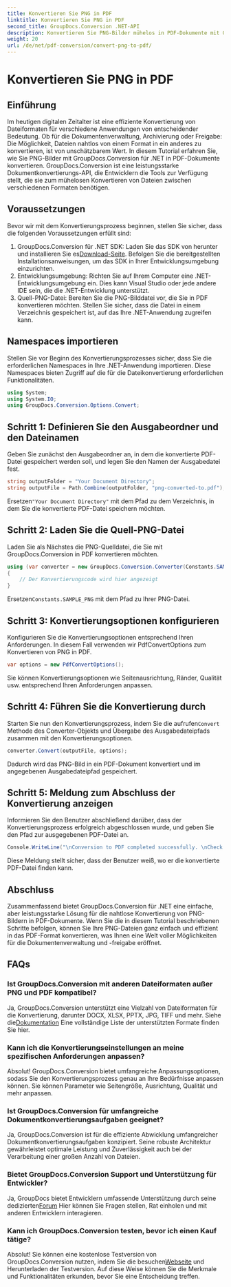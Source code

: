 ```yaml
---
title: Konvertieren Sie PNG in PDF
linktitle: Konvertieren Sie PNG in PDF
second_title: GroupDocs.Conversion .NET-API
description: Konvertieren Sie PNG-Bilder mühelos in PDF-Dokumente mit GroupDocs.Conversion für .NET. Einfache Schritte für eine nahtlose Dateiformatkonvertierung.
weight: 20
url: /de/net/pdf-conversion/convert-png-to-pdf/
---
```


# Konvertieren Sie PNG in PDF

## Einführung
Im heutigen digitalen Zeitalter ist eine effiziente Konvertierung von Dateiformaten für verschiedene Anwendungen von entscheidender Bedeutung. Ob für die Dokumentenverwaltung, Archivierung oder Freigabe: Die Möglichkeit, Dateien nahtlos von einem Format in ein anderes zu konvertieren, ist von unschätzbarem Wert. In diesem Tutorial erfahren Sie, wie Sie PNG-Bilder mit GroupDocs.Conversion für .NET in PDF-Dokumente konvertieren. GroupDocs.Conversion ist eine leistungsstarke Dokumentkonvertierungs-API, die Entwicklern die Tools zur Verfügung stellt, die sie zum mühelosen Konvertieren von Dateien zwischen verschiedenen Formaten benötigen.
## Voraussetzungen
Bevor wir mit dem Konvertierungsprozess beginnen, stellen Sie sicher, dass die folgenden Voraussetzungen erfüllt sind:
1.  GroupDocs.Conversion für .NET SDK: Laden Sie das SDK von herunter und installieren Sie es[Download-Seite](https://releases.groupdocs.com/conversion/net/). Befolgen Sie die bereitgestellten Installationsanweisungen, um das SDK in Ihrer Entwicklungsumgebung einzurichten.
2. Entwicklungsumgebung: Richten Sie auf Ihrem Computer eine .NET-Entwicklungsumgebung ein. Dies kann Visual Studio oder jede andere IDE sein, die die .NET-Entwicklung unterstützt.
3. Quell-PNG-Datei: Bereiten Sie die PNG-Bilddatei vor, die Sie in PDF konvertieren möchten. Stellen Sie sicher, dass die Datei in einem Verzeichnis gespeichert ist, auf das Ihre .NET-Anwendung zugreifen kann.

## Namespaces importieren
Stellen Sie vor Beginn des Konvertierungsprozesses sicher, dass Sie die erforderlichen Namespaces in Ihre .NET-Anwendung importieren. Diese Namespaces bieten Zugriff auf die für die Dateikonvertierung erforderlichen Funktionalitäten.
```csharp
using System;
using System.IO;
using GroupDocs.Conversion.Options.Convert;
```

## Schritt 1: Definieren Sie den Ausgabeordner und den Dateinamen
Geben Sie zunächst den Ausgabeordner an, in dem die konvertierte PDF-Datei gespeichert werden soll, und legen Sie den Namen der Ausgabedatei fest.
```csharp
string outputFolder = "Your Document Directory";
string outputFile = Path.Combine(outputFolder, "png-converted-to.pdf");
```
 Ersetzen`"Your Document Directory"` mit dem Pfad zu dem Verzeichnis, in dem Sie die konvertierte PDF-Datei speichern möchten.
## Schritt 2: Laden Sie die Quell-PNG-Datei
Laden Sie als Nächstes die PNG-Quelldatei, die Sie mit GroupDocs.Conversion in PDF konvertieren möchten.
```csharp
using (var converter = new GroupDocs.Conversion.Converter(Constants.SAMPLE_PNG))
{
    // Der Konvertierungscode wird hier angezeigt
}
```
 Ersetzen`Constants.SAMPLE_PNG` mit dem Pfad zu Ihrer PNG-Datei.
## Schritt 3: Konvertierungsoptionen konfigurieren
Konfigurieren Sie die Konvertierungsoptionen entsprechend Ihren Anforderungen. In diesem Fall verwenden wir PdfConvertOptions zum Konvertieren von PNG in PDF.
```csharp
var options = new PdfConvertOptions();
```
Sie können Konvertierungsoptionen wie Seitenausrichtung, Ränder, Qualität usw. entsprechend Ihren Anforderungen anpassen.
## Schritt 4: Führen Sie die Konvertierung durch
 Starten Sie nun den Konvertierungsprozess, indem Sie die aufrufen`Convert` Methode des Converter-Objekts und Übergabe des Ausgabedateipfads zusammen mit den Konvertierungsoptionen.
```csharp
converter.Convert(outputFile, options);
```
Dadurch wird das PNG-Bild in ein PDF-Dokument konvertiert und im angegebenen Ausgabedateipfad gespeichert.
## Schritt 5: Meldung zum Abschluss der Konvertierung anzeigen
Informieren Sie den Benutzer abschließend darüber, dass der Konvertierungsprozess erfolgreich abgeschlossen wurde, und geben Sie den Pfad zur ausgegebenen PDF-Datei an.
```csharp
Console.WriteLine("\nConversion to PDF completed successfully. \nCheck output in {0}", outputFolder);
```
Diese Meldung stellt sicher, dass der Benutzer weiß, wo er die konvertierte PDF-Datei finden kann.

## Abschluss
Zusammenfassend bietet GroupDocs.Conversion für .NET eine einfache, aber leistungsstarke Lösung für die nahtlose Konvertierung von PNG-Bildern in PDF-Dokumente. Wenn Sie die in diesem Tutorial beschriebenen Schritte befolgen, können Sie Ihre PNG-Dateien ganz einfach und effizient in das PDF-Format konvertieren, was Ihnen eine Welt voller Möglichkeiten für die Dokumentenverwaltung und -freigabe eröffnet.
## FAQs
### Ist GroupDocs.Conversion mit anderen Dateiformaten außer PNG und PDF kompatibel?
 Ja, GroupDocs.Conversion unterstützt eine Vielzahl von Dateiformaten für die Konvertierung, darunter DOCX, XLSX, PPTX, JPG, TIFF und mehr. Siehe die[Dokumentation](https://tutorials.groupdocs.com/conversion/net/) Eine vollständige Liste der unterstützten Formate finden Sie hier.
### Kann ich die Konvertierungseinstellungen an meine spezifischen Anforderungen anpassen?
Absolut! GroupDocs.Conversion bietet umfangreiche Anpassungsoptionen, sodass Sie den Konvertierungsprozess genau an Ihre Bedürfnisse anpassen können. Sie können Parameter wie Seitengröße, Ausrichtung, Qualität und mehr anpassen.
### Ist GroupDocs.Conversion für umfangreiche Dokumentkonvertierungsaufgaben geeignet?
Ja, GroupDocs.Conversion ist für die effiziente Abwicklung umfangreicher Dokumentkonvertierungsaufgaben konzipiert. Seine robuste Architektur gewährleistet optimale Leistung und Zuverlässigkeit auch bei der Verarbeitung einer großen Anzahl von Dateien.
### Bietet GroupDocs.Conversion Support und Unterstützung für Entwickler?
 Ja, GroupDocs bietet Entwicklern umfassende Unterstützung durch seine dedizierten[Forum](https://forum.groupdocs.com/c/conversion/11) Hier können Sie Fragen stellen, Rat einholen und mit anderen Entwicklern interagieren.
### Kann ich GroupDocs.Conversion testen, bevor ich einen Kauf tätige?
 Absolut! Sie können eine kostenlose Testversion von GroupDocs.Conversion nutzen, indem Sie die besuchen[Webseite](https://releases.groupdocs.com/) und Herunterladen der Testversion. Auf diese Weise können Sie die Merkmale und Funktionalitäten erkunden, bevor Sie eine Entscheidung treffen.